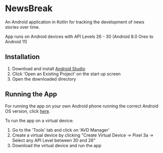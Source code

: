 # NewsBreak
An Android application in Kotlin for tracking the development of news stories over time.

App runs on Android devices with API Levels 26 - 30 (Android 8.0 Oreo to Android 11)

## Installation

1. Download and install [Android Studio](https://developer.android.com/studio/install)
2. Click 'Open an Existing Project' on the start up screen
3. Open the downloaded directory

## Running the App
For running the app on your own Android phone running the correct Android OS version, click [here](https://developer.android.com/studio/run/device#setting-up).

To run the app on a virtual device:
1. Go to the 'Tools' tab and click on 'AVD Manager'
2. Create a virtual device by clicking "Create Virtual Device -> Pixel 3a -> Select any API Level between 30 and 26"
3. Download the virtual device and run the app

